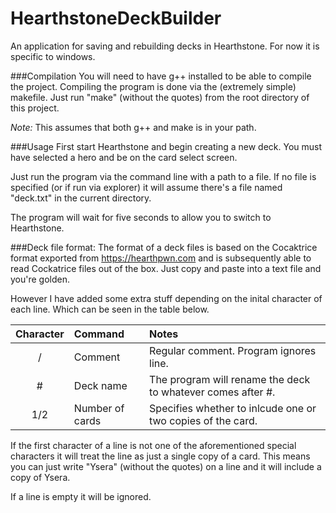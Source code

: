 HearthstoneDeckBuilder
======================

An application for saving and rebuilding decks in Hearthstone. For now it is specific to windows.

###Compilation
You will need to have g++ installed to be able to compile the project. Compiling the program is done via the (extremely simple) makefile. Just run "make" (without the quotes) from the root directory of this project. 

_Note:_ This assumes that both g++ and make is in your path.

###Usage
First start Hearthstone and begin creating a new deck. You must have selected a hero and be on the card select screen.

Just run the program via the command line with a path to a file. If no file is specified (or if run via explorer) it will assume there's a file named "deck.txt" in the current directory.

The program will wait for five seconds to allow you to switch to Hearthstone.

###Deck file format:
The format of a deck files is based on the Cocaktrice format exported from https://hearthpwn.com and is subsequently able to read Cockatrice files out of the box. Just copy and paste into a text file and you're golden.

However I have added some extra stuff depending on the inital character of each line. Which can be seen in the table below.

|Character | Command | Notes|
|:--------:|:--------|:------|
| / | Comment | Regular comment. Program ignores line.|
| # | Deck name | The program will rename the deck to whatever comes after #.|
| 1/2 | Number of cards | Specifies whether to inlcude one or two copies of the card.|

If the first character of a line is not one of the aforementioned special characters it will treat the line as just a single copy of a card. This means you can just write "Ysera" (without the quotes) on a line and it will include a copy of Ysera.

If a line is empty it will be ignored.
